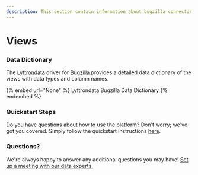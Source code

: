```yaml
---
description: This section contain information about bugzilla connector views information
---
```


# Views

### Data Dictionary

The [Lyftrondata](https://www.lyftrondata.com/) driver for [Bugzilla](https://www.lyftrondata.com/integration/business-analytics/bugzilla//)[ ](https://www.lyftrondata.com/integration/bugzilla/)provides a detailed data dictionary of the views with data types and column names.

{% embed url="None" %}
Lyftrondata Bugzilla Data Dictionary
{% endembed %}

### Quickstart Steps

Do you have questions about how to use the platform? Don't worry; we've got you covered. Simply follow the quickstart instructions [here](../README.md).

### Questions? <a href="#questions" id="questions"></a>

We're always happy to answer any additional questions you may have! [Set up a meeting with our data experts.](https://www.lyftrondata.com/book-a-meeting/)


